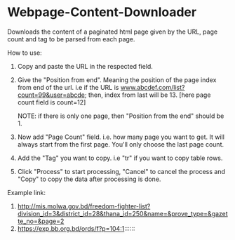 # Webpage-Content-Downloader
Downloads the content of a paginated html page given by the URL, page count and tag to be parsed from each page.

How to use:
1. Copy and paste the URL in the respected field.
2. Give the "Position from end". Meaning the position of the page index from end of the url.
	i.e if the URL is www.abcdef.com/list?count=99&user=abcde; then,
	index from last will be 13. [here page count field is count=12]
	
	NOTE: if there is only one page, then "Position from the end" should be 1.
3. Now add "Page Count" field. i.e. how many page you want to get. It will always start from the first page. You'll only choose the last page count.
4. Add the "Tag" you want to copy. i.e "tr" if you want to copy table rows.
5. Click "Process" to start processing, "Cancel" to cancel the process and "Copy" to copy the data after processing is done.

Example link:
1. http://mis.molwa.gov.bd/freedom-fighter-list?division_id=3&district_id=28&thana_id=250&name=&prove_type=&gazette_no=&page=2
2. https://exp.bb.org.bd/ords/f?p=104:1::::::